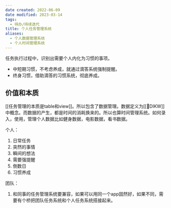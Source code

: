 ```yaml
---
date created: 2022-06-09
date modified: 2023-03-14
tags:
  - 待办/持续迭代
title: 个人任务管理系统
aliases:
  - 个人数据管理系统
  - 个人时间管理系统
---
```


任务执行过程中，识别出需要个人内化为习惯的事项。

- 中短期习惯，不考虑养成，就通过滴答系统强制提醒。
- 终身习惯，借助滴答的习惯系统，彻底养成。

## 价值和本质

[[任务管理的本质是table和view]]。所以包含了数据管理。数据定义为[[🔡DIKW]]中概念。而数据的产生，都是时间的消耗换来的。所以也算时间管理系统。如何录入，使用，管理个人数据比如健身数据，电影数据，看书数据。

个人：

1. 日常任务
2. 突然的事情
3. 瞬间的想法
4. 需要强提醒
5. 倒数日
6. 习惯养成

团队：

1. 和同事的任务管理系统要兼容，如果可以用同一个app固然好，如果不同，需要有个桥把团队任务系统和个人任务系统搭接起来。
